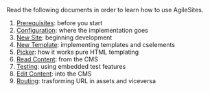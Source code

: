 Read the following documents in order to learn how to use AgileSites.

1. [Prerequisites](tutorial/Prerequisites.md): before you start
1. [Configuration](tutorial/Configuration.md): where the implementation goes
1. [New Site](tutorial/NewSite.md): beginning development
1. [New Template](tutorial/NewTemplate.md): implementing templates and cselements
1. [Picker](tutorial/Picker.md): how it works pure HTML templating
1. [Read Content](tutorial/ReadContent.md): from the CMS
1. [Testing](tutorial/Testing.md): using embedded test features
1. [Edit Content](tutorial/EditContent.md): into the CMS
1. [Routing](tutorial/Routing.md): trasforming URL in assets and viceversa 
